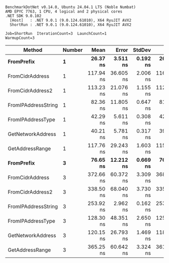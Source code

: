 ```

BenchmarkDotNet v0.14.0, Ubuntu 24.04.1 LTS (Noble Numbat)
AMD EPYC 7763, 1 CPU, 4 logical and 2 physical cores
.NET SDK 9.0.102
  [Host]   : .NET 9.0.1 (9.0.124.61010), X64 RyuJIT AVX2
  ShortRun : .NET 9.0.1 (9.0.124.61010), X64 RyuJIT AVX2

Job=ShortRun  IterationCount=3  LaunchCount=1  
WarmupCount=3  

```
| Method              | Number | Mean      | Error     | StdDev   | Min       | Max       | Gen0   | Allocated |
|-------------------- |------- |----------:|----------:|---------:|----------:|----------:|-------:|----------:|
| **FromPrefix**          | **1**      |  **26.37 ns** |  **3.511 ns** | **0.192 ns** |  **26.15 ns** |  **26.50 ns** | **0.0033** |      **56 B** |
| FromCidrAddress     | 1      | 117.94 ns | 36.605 ns | 2.006 ns | 116.18 ns | 120.12 ns | 0.0067 |     112 B |
| FromCidrAddress2    | 1      | 113.23 ns | 21.076 ns | 1.155 ns | 112.02 ns | 114.32 ns | 0.0067 |     112 B |
| FromIPAddressString | 1      |  82.36 ns | 11.805 ns | 0.647 ns |  81.67 ns |  82.96 ns | 0.0033 |      56 B |
| FromIPAddressType   | 1      |  42.29 ns |  5.611 ns | 0.308 ns |  42.08 ns |  42.64 ns | 0.0052 |      88 B |
| GetNetworkAddress   | 1      |  40.21 ns |  5.781 ns | 0.317 ns |  39.86 ns |  40.46 ns | 0.0033 |      56 B |
| GetAddressRange     | 1      | 117.76 ns | 29.243 ns | 1.603 ns | 115.93 ns | 118.92 ns | 0.0100 |     168 B |
| **FromPrefix**          | **3**      |  **76.65 ns** | **12.212 ns** | **0.669 ns** |  **76.15 ns** |  **77.41 ns** | **0.0100** |     **168 B** |
| FromCidrAddress     | 3      | 372.66 ns | 60.372 ns | 3.309 ns | 368.97 ns | 375.35 ns | 0.0200 |     336 B |
| FromCidrAddress2    | 3      | 338.50 ns | 68.040 ns | 3.730 ns | 335.64 ns | 342.72 ns | 0.0200 |     336 B |
| FromIPAddressString | 3      | 253.92 ns |  2.962 ns | 0.162 ns | 253.75 ns | 254.07 ns | 0.0100 |     168 B |
| FromIPAddressType   | 3      | 128.30 ns | 48.351 ns | 2.650 ns | 125.84 ns | 131.11 ns | 0.0157 |     264 B |
| GetNetworkAddress   | 3      | 120.15 ns | 26.793 ns | 1.469 ns | 118.87 ns | 121.75 ns | 0.0100 |     168 B |
| GetAddressRange     | 3      | 365.25 ns | 60.642 ns | 3.324 ns | 361.72 ns | 368.32 ns | 0.0300 |     504 B |
